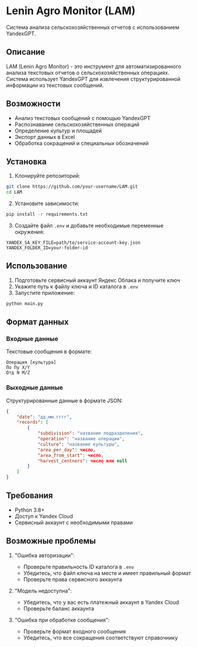 # Lenin Agro Monitor (LAM)

Система анализа сельскохозяйственных отчетов с использованием YandexGPT.

## Описание

LAM (Lenin Agro Monitor) - это инструмент для автоматизированного анализа текстовых отчетов о сельскохозяйственных операциях. Система использует YandexGPT для извлечения структурированной информации из текстовых сообщений.

## Возможности

- Анализ текстовых сообщений с помощью YandexGPT
- Распознавание сельскохозяйственных операций
- Определение культур и площадей
- Экспорт данных в Excel
- Обработка сокращений и специальных обозначений

## Установка

1. Клонируйте репозиторий:
```bash
git clone https://github.com/your-username/LAM.git
cd LAM
```

2. Установите зависимости:
```bash
pip install -r requirements.txt
```

3. Создайте файл `.env` и добавьте необходимые переменные окружения:
```env
YANDEX_SA_KEY_FILE=path/to/service-account-key.json
YANDEX_FOLDER_ID=your-folder-id
```

## Использование

1. Подготовьте сервисный аккаунт Яндекс Облака и получите ключ
2. Укажите путь к файлу ключа и ID каталога в `.env`
3. Запустите приложение:
```bash
python main.py
```

## Формат данных

### Входные данные
Текстовые сообщения в формате:
```
Операция [культура]
По Пу X/Y
Отд N M/Z
```

### Выходные данные
Структурированные данные в формате JSON:
```json
{
    "date": "дд.мм.гггг",
    "records": [
        {
            "subdivision": "название подразделения",
            "operation": "название операции",
            "culture": "название культуры",
            "area_per_day": число,
            "area_from_start": число,
            "harvest_centners": число или null
        }
    ]
}
```

## Требования
- Python 3.8+
- Доступ к Yandex Cloud
- Сервисный аккаунт с необходимыми правами

## Возможные проблемы

1. "Ошибка авторизации":
   - Проверьте правильность ID каталога в `.env`
   - Убедитесь, что файл ключа на месте и имеет правильный формат
   - Проверьте права сервисного аккаунта

2. "Модель недоступна":
   - Убедитесь, что у вас есть платежный аккаунт в Yandex Cloud
   - Проверьте баланс аккаунта

3. "Ошибка при обработке сообщения":
   - Проверьте формат входного сообщения
   - Убедитесь, что все сокращения соответствуют справочнику 